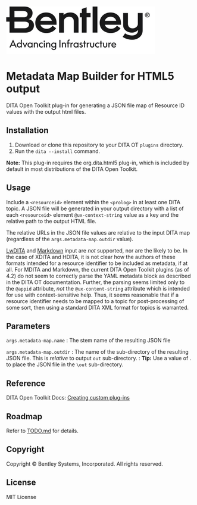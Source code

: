 ![Bentley logo](image/bentley_logo.svg)
# Metadata Map Builder for HTML5 output

DITA Open Toolkit plug-in for generating a JSON file map of Resource ID values with the output html files.

## Installation

1. Download or clone this repository to your DITA OT `plugins` directory.
2. Run the `dita --install` command.

**Note:** This plug-in requires the org.dita.html5 plug-in, which is included by default in most distributions of the DITA Open Toolkit.

## Usage

Include a `<resourceid>` element within the `<prolog>` in at least one DITA topic. A JSON file will be generated in your output directory with a list of each  `<resourceid>` element `@ux-context-string` value as a key and the relative path to the output HTML file.

The relative URLs in the JSON file values are relative to the input DITA map (regardless of the `args.metadata-map.outdir` value).

[LwDITA](https://www.dita-ot.org/4.2/topics/lwdita-input) and [Markdown](https://www.dita-ot.org/4.2/topics/markdown-input) input are _not_ supported, nor are the likely to be. In the case of XDITA and HDITA, it is not clear how the authors of these formats intended for a resource identifier to be included as metadata, if at all. For MDITA and Markdown, the current DITA Open Toolkit plugins (as of 4.2) do not seem to correctly parse the YAML metadata block as described in the DITA OT documentation. Further, the parsing seems limited only to the `@appid` attribute, _not_ the `@ux-content-string` attribute which is intended for use with context-sensitive help. Thus, it seems reasonable that if a resource identifier needs to be mapped to a topic for post-processing of some sort, then using a standard DITA XML format for topics is warranted. 

## Parameters

`args.metadata-map.name`
: The stem name of the resulting JSON file

`args.metadata-map.outdir`
: The name of the sub-directory of the resulting JSON file. This is _relative_ to output `out` sub-directory. 
: **Tip:** Use a value of . to place the JSON file in the `\out`  sub-directory.

## Reference

DITA Open Toolkit Docs: [Creating custom plug-ins](https://www.dita-ot.org/4.1/topics/custom-plugins)

## Roadmap

Refer to [TODO.md](TODO.md) for details.

## Copyright

Copyright © Bentley Systems, Incorporated. All rights reserved.

## License

MIT License
